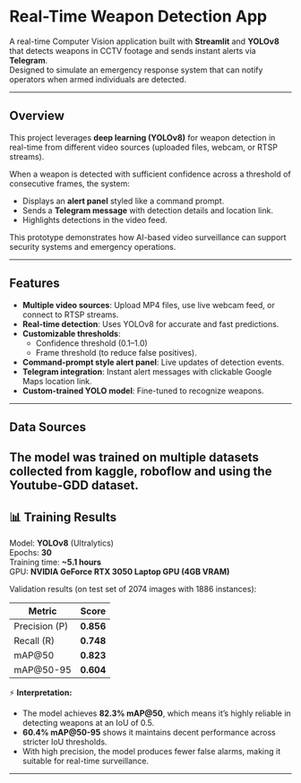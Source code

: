# Real-Time Weapon Detection App

A real-time Computer Vision application built with **Streamlit** and **YOLOv8** that detects weapons in CCTV footage and sends instant alerts via **Telegram**.  
Designed to simulate an emergency response system that can notify operators when armed individuals are detected.

---

## Overview

This project leverages **deep learning (YOLOv8)** for weapon detection in real-time from different video sources (uploaded files, webcam, or RTSP streams).  

When a weapon is detected with sufficient confidence across a threshold of consecutive frames, the system:  
- Displays an **alert panel** styled like a command prompt.  
- Sends a **Telegram message** with detection details and location link.  
- Highlights detections in the video feed.  

This prototype demonstrates how AI-based video surveillance can support security systems and emergency operations.

---

## Features

- **Multiple video sources**: Upload MP4 files, use live webcam feed, or connect to RTSP streams.  
- **Real-time detection**: Uses YOLOv8 for accurate and fast predictions.  
- **Customizable thresholds**:  
  - Confidence threshold (0.1–1.0)  
  - Frame threshold (to reduce false positives).  
- **Command-prompt style alert panel**: Live updates of detection events.  
- **Telegram integration**: Instant alert messages with clickable Google Maps location link.  
- **Custom-trained YOLO model**: Fine-tuned to recognize weapons.  

---

## Data Sources

The model was trained on multiple datasets collected from kaggle, roboflow and using the Youtube-GDD dataset.
---

## 📊 Training Results

Model: **YOLOv8** (Ultralytics)  
Epochs: **30**  
Training time: **~5.1 hours**  
GPU: **NVIDIA GeForce RTX 3050 Laptop GPU (4GB VRAM)**  

Validation results (on test set of 2074 images with 1886 instances):  

| Metric   | Score |
|----------|-------|
| Precision (P) | **0.856** |
| Recall (R)    | **0.748** |
| mAP@50        | **0.823** |
| mAP@50-95     | **0.604** |

⚡ **Interpretation:**  
- The model achieves **82.3% mAP@50**, which means it’s highly reliable in detecting weapons at an IoU of 0.5.  
- **60.4% mAP@50-95** shows it maintains decent performance across stricter IoU thresholds.  
- With high precision, the model produces fewer false alarms, making it suitable for real-time surveillance.  

---
